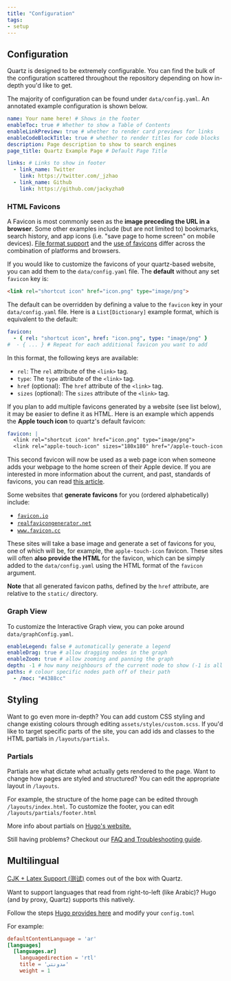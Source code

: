```yaml
---
title: "Configuration"
tags:
- setup
---
```


## Configuration
Quartz is designed to be extremely configurable. You can find the bulk of the configuration scattered throughout the repository depending on how in-depth you'd like to get.

The majority of configuration can be found under `data/config.yaml`. An annotated example configuration is shown below.

```yaml {title="data/config.yaml"}
name: Your name here! # Shows in the footer
enableToc: true # Whether to show a Table of Contents
enableLinkPreview: true # whether to render card previews for links
enableCodeBlockTitle: true # whether to render titles for code blocks
description: Page description to show to search engines
page_title: Quartz Example Page # Default Page Title

links: # Links to show in footer
  - link_name: Twitter
    link: https://twitter.com/_jzhao
  - link_name: Github
    link: https://github.com/jackyzha0
```

### HTML Favicons

A Favicon is most commonly seen as the **image preceding the URL in a browser**. 
Some other examples include (but are not limited to) bookmarks, search history, 
and app icons (i.e. "save page to home screen" on mobile devices).
[File format support](https://en.wikipedia.org/wiki/Favicon#File_format_support)
and the [use of favicons](https://en.wikipedia.org/wiki/Favicon#Use_of_favicon) 
differ across the combination of platforms and browsers.

If you would like to customize the favicons of your quartz-based website, you 
can add them to the `data/config.yaml` file. The **default** without any set 
`favicon` key is:

```html {title="layouts/partials/head.html", linenostart=15}
<link rel="shortcut icon" href="icon.png" type="image/png">
```

The default can be overridden by defining a value to the `favicon` key in your 
`data/config.yaml` file. Here is a `List[Dictionary]` example format, which is
equivalent to the default:

```yaml {title="data/config.yaml", linenos=false}
favicon:
  - { rel: "shortcut icon", href: "icon.png", type: "image/png" }
#  - { ... } # Repeat for each additional favicon you want to add
```

In this format, the following keys are available:
- `rel`: The `rel` attribute of the `<link>` tag.
- `type`: The `type` attribute of the `<link>` tag.
- `href` (optional): The `href` attribute of the `<link>` tag.
- `sizes` (optional): The `sizes` attribute of the `<link>` tag.

If you plan to add multiple favicons generated by a website (see list below), it
may be easier to define it as HTML. Here is an example which appends the 
**Apple touch icon** to quartz's default favicon:

```yaml {title="data/config.yaml", linenos=false}
favicon: |
  <link rel="shortcut icon" href="icon.png" type="image/png">
  <link rel="apple-touch-icon" sizes="180x180" href="/apple-touch-icon.png">
```

This second favicon will now be used as a web page icon when someone adds your 
webpage to the home screen of their Apple device. If you are interested in more 
information about the current, and past, standards of favicons, you can read 
[this article](https://www.emergeinteractive.com/insights/detail/the-essentials-of-favicons/).

Some websites that **generate favicons** for you (ordered alphabetically) include:
- [`favicon.io`](https://favicon.io/)
- [`realfavicongenerator.net`](https://realfavicongenerator.net/)
- [`www.favicon.cc`](https://www.favicon.cc/)

These sites will take a base image and generate a set of favicons for you, 
one of which will be, for example, the `apple-touch-icon` favicon. These sites
will often **also provide the HTML** for the favicon, which can be simply 
added to the `data/config.yaml` using the HTML format of the `favicon` 
argument. 

**Note** that all generated favicon paths, defined by the `href` 
attribute, are relative to the `static/` directory.

### Graph View
To customize the Interactive Graph view, you can poke around `data/graphConfig.yaml`.

```yaml {title="data/graphConfig.yaml"}
enableLegend: false # automatically generate a legend
enableDrag: true # allow dragging nodes in the graph
enableZoom: true # allow zooming and panning the graph
depth: -1 # how many neighbours of the current node to show (-1 is all nodes)
paths: # colour specific nodes path off of their path
  - /moc: "#4388cc"
```


## Styling
Want to go even more in-depth? You can add custom CSS styling and change existing colours through editing `assets/styles/custom.scss`. If you'd like to target specific parts of the site, you can add ids and classes to the HTML partials in `/layouts/partials`. 

### Partials
Partials are what dictate what actually gets rendered to the page. Want to change how pages are styled and structured? You can edit the appropriate layout in `/layouts`.

For example, the structure of the home page can be edited through `/layouts/index.html`. To customize the footer, you can edit `/layouts/partials/footer.html`

More info about partials on [Hugo's website.](https://gohugo.io/templates/partials/)

Still having problems? Checkout our [FAQ and Troubleshooting guide](notes/troubleshooting.md).

## Multilingual
[CJK + Latex Support (测试)](notes/CJK%20+%20Latex%20Support%20(测试).md) comes out of the box with Quartz.

Want to support languages that read from right-to-left (like Arabic)? Hugo (and by proxy, Quartz) supports this natively.

Follow the steps [Hugo provides here](https://gohugo.io/content-management/multilingual/#configure-languages) and modify your `config.toml`

For example:

```toml
defaultContentLanguage = 'ar'
[languages]
  [languages.ar]
    languagedirection = 'rtl'
    title = 'مدونتي'
    weight = 1
```
